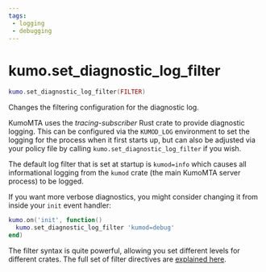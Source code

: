 ```yaml
---
tags:
 - logging
 - debugging
---
```

# kumo.set_diagnostic_log_filter

```lua
kumo.set_diagnostic_log_filter(FILTER)
```

Changes the filtering configuration for the diagnostic log.

KumoMTA uses the *tracing-subscriber* Rust crate to provide diagnostic
logging.  This can be configured via the `KUMOD_LOG` environment to set
the logging for the process when it first starts up, but can also be
adjusted via your policy file by calling `kumo.set_diagnostic_log_filter`
if you wish.

The default log filter that is set at startup is `kumod=info` which causes all
informational logging from the `kumod` crate (the main KumoMTA server process)
to be logged.

If you want more verbose diagnostics, you might consider changing it from
inside your `init` event handler:

```lua
kumo.on('init', function()
  kumo.set_diagnostic_log_filter 'kumod=debug'
end)
```

The filter syntax is quite powerful, allowing you set different levels for
different crates.  The full set of filter directives are [explained
here](https://docs.rs/tracing-subscriber/latest/tracing_subscriber/filter/struct.EnvFilter.html#directives).
